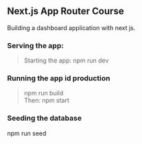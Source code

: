 ## Next.js App Router Course 

Building a dashboard application with next js.
### Serving the app:
>Starting the app: npm run dev

### Running the app id production
>npm run build <br> Then: npm start

### Seeding the database
npm run seed